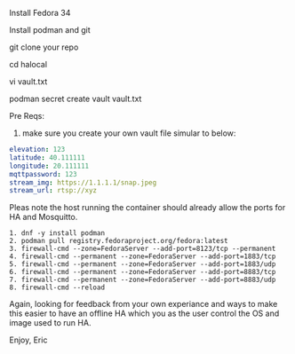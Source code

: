 Install Fedora 34

Install podman and git

git clone your repo

cd halocal

vi vault.txt

podman secret create vault vault.txt


Pre Reqs:
1. make sure you create your own vault file simular to below:
```yaml
elevation: 123
latitude: 40.111111
longitude: 20.111111
mqttpassword: 123
stream_img: https://1.1.1.1/snap.jpeg
stream_url: rtsp://xyz
```

Pleas note the host running the container should already allow the ports for HA and Mosquitto.
```
1. dnf -y install podman
2. podman pull registry.fedoraproject.org/fedora:latest
3. firewall-cmd --zone=FedoraServer --add-port=8123/tcp --permanent
4. firewall-cmd --permanent --zone=FedoraServer --add-port=1883/tcp
5. firewall-cmd --permanent --zone=FedoraServer --add-port=1883/udp
6. firewall-cmd --permanent --zone=FedoraServer --add-port=8883/tcp
7. firewall-cmd --permanent --zone=FedoraServer --add-port=8883/udp
8. firewall-cmd --reload
```

Again, looking for feedback from your own experiance and ways to make this easier to have an offline HA which you as the user control the OS and image used to run HA.

Enjoy,
Eric
